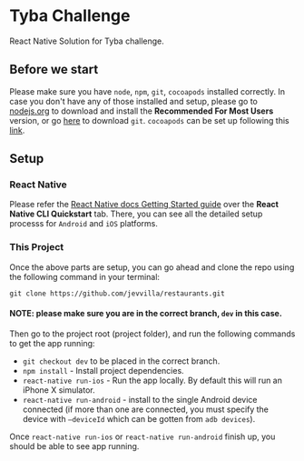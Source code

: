 # Tyba Challenge

React Native Solution for Tyba challenge.

 ## Before we start

 Please make sure you have `node`, `npm`, `git`, `cocoapods` installed correctly. In case you don't have any of those installed and setup, please go to [nodejs.org](https://nodejs.org/en/) to download and install the **Recommended For Most Users** version, or go [here](https://git-scm.com/downloads) to download `git`. `cocoapods` can be set up following this [link](https://facebook.github.io/react-native/docs/integration-with-existing-apps).


 ## Setup

 ### React Native

 Please refer the [React Native docs Getting Started guide](https://facebook.github.io/react-native/docs/getting-started) over the **React Native CLI Quickstart** tab. There, you can see all the detailed setup processs for `Android` and `iOS` platforms.

 ### This Project

 Once the above parts are setup, you can go ahead and clone the repo using the following command in your terminal:
```
git clone https://github.com/jevvilla/restaurants.git
```
#### NOTE: please make sure you are in the correct branch, `dev` in this case.

Then go to the project root (project folder), and run the following commands to get the app running:

- `git checkout dev` to be placed in the correct branch.
- `npm install` - Install project dependencies.
- `react-native run-ios` - Run the app locally.  By default this will run an iPhone X simulator.
- `react-native run-android` - install to the single Android device connected (if more than one are connected, you must specify the device with `—deviceId` which can be gotten from `adb devices`).

Once `react-native run-ios` or `react-native run-android` finish up, you should be able to see app running.
